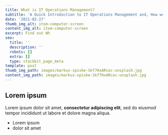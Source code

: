 ```yaml
---
title: What is IT Operations Management?
subtitle: 'A Quick Introduction to IT Operations Management and, How we do it at OpsRamp'
date: '2021-02-27'
thumb_img_alt: itom-computer-screen
content_img_alt: itom-computer-screen
excerpt: Find out Wh
seo:
  title: ''
  description: ''
  robots: []
  extra: []
  type: stackbit_page_meta
template: post
thumb_img_path: images/markus-spiske-Skf7HxARcoc-unsplash.jpg
content_img_path: images/markus-spiske-Skf7HxARcoc-unsplash.jpg
---
```

## Lorem ipsum

Lorem ipsum dolor sit amet, **consectetur adipiscing elit**, sed do eiusmod tempor incididunt ut labore et dolore magna aliqua.

- Lorem ipsum
- dolor sit amet